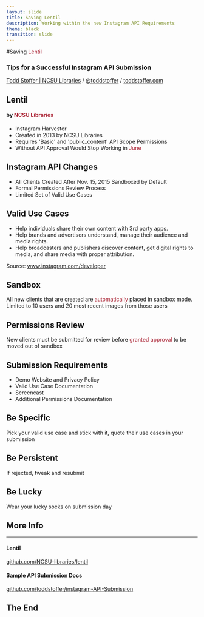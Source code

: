 ```yaml
---
layout: slide
title: Saving Lentil
description: Working within the new Instagram API Requirements
theme: black
transition: slide
---
```


<section>

#Saving <span style="color: #a23">Lentil</span>

### Tips for a Successful Instagram API Submission

[Todd Stoffer | NCSU Libraries](mailto:tdstoffe@ncsu.edu) / [@toddstoffer](www.twitter.com/toddstoffer) / [toddstoffer.com](www.toddstoffer.com)

</section>

<section>

## Lentil

#### by <span style="color: #a23">NCSU Libraries</span>

*   Instagram Harvester
*   Created in 2013 by NCSU Libraries
*   Requires 'Basic' and 'public_content' API Scope Permissions
*   Without API Approval Would Stop Working in <span style="color: #a23">June</span>

</section>

<section>

## Instagram API Changes

*   All Clients Created After Nov. 15, 2015 Sandboxed by Default
*   Formal Permissions Review Process
*   Limited Set of Valid Use Cases

</section>

<section>

## Valid Use Cases

*   Help individuals share their own content with 3rd party apps.
*   Help brands and advertisers understand, manage their audience and media rights.
*   Help broadcasters and publishers discover content, get digital rights to media, and share media with proper attribution.

Source: www.instagram.com/developer

</section>

<section>

## Sandbox

All new clients that are created are <span style="color: #a23">automatically</span> placed in sandbox mode. Limited to 10 users and 20 most recent images from those users

</section>

<section>

## Permissions Review

New clients must be submitted for review before <span style="color: #a23">granted approval</span> to be moved out of sandbox

</section>

<section>

## Submission Requirements

*   Demo Website and Privacy Policy
*   Valid Use Case Documentation
*   Screencast
*   Additional Permissions Documentation

</section>

<section>

## Be Specific

Pick your valid use case and stick with it, quote their use cases in your submission

## Be Persistent

If rejected, tweak and resubmit

## Be Lucky

Wear your lucky socks on submission day

</section>

<section>

## More Info

* * *

#### Lentil
[github.com/NCSU-libraries/lentil](https://github.com/ncsu-libraries/lentil)

#### Sample API Submission Docs
[github.com/toddstoffer/instagram-API-Submission](https://github.com/toddstoffer/Instagram-API-Submission)

</section>

<section>

# The End

</section>
